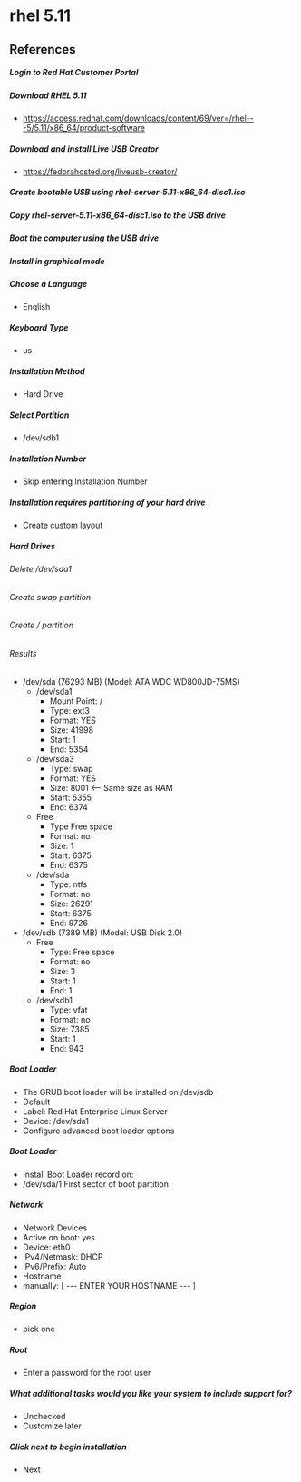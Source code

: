 # rhel 5.11

## References


##### Login to Red Hat Customer Portal

##### Download RHEL 5.11
* https://access.redhat.com/downloads/content/69/ver=/rhel---5/5.11/x86_64/product-software

##### Download and install Live USB Creator
* https://fedorahosted.org/liveusb-creator/

##### Create bootable USB using rhel-server-5.11-x86_64-disc1.iso

##### Copy rhel-server-5.11-x86_64-disc1.iso to the USB drive

##### Boot the computer using the USB drive

##### Install in graphical mode

##### Choose a Language
* English

##### Keyboard Type
* us

##### Installation Method
* Hard Drive

##### Select Partition
* /dev/sdb1

##### Installation Number
* Skip entering Installation Number

##### Installation requires partitioning of your hard drive
* Create custom layout

##### Hard Drives

###### Delete /dev/sda1
###### Create swap partition
###### Create / partition
###### Results
* /dev/sda (76293 MB) (Model: ATA WDC WD800JD-75MS)
  * /dev/sda1
    * Mount Point: /
    * Type: ext3
    * Format: YES
    * Size: 41998
    * Start: 1
    * End: 5354
  * /dev/sda3
    * Type: swap
    * Format: YES
    * Size: 8001 <-- Same size as RAM
    * Start: 5355
    * End: 6374
  * Free
    * Type Free space
    * Format: no
    * Size: 1
    * Start: 6375
    * End: 6375
  * /dev/sda
    * Type: ntfs
    * Format: no
    * Size: 26291
    * Start: 6375
    * End: 9726
* /dev/sdb (7389 MB) (Model: USB Disk 2.0)
  * Free
    * Type: Free space
    * Format: no
    * Size: 3
    * Start: 1
    * End: 1
  * /dev/sdb1
    * Type: vfat
    * Format: no    
    * Size: 7385
    * Start: 1
    * End: 943

##### Boot Loader
* The GRUB boot loader will be installed on /dev/sdb
* Default
 * Label: Red Hat Enterprise Linux Server
 * Device: /dev/sda1
* Configure advanced boot loader options

##### Boot Loader
* Install Boot Loader record on:
 * /dev/sda/1 First sector of boot partition

##### Network 
* Network Devices
 * Active on boot: yes
 * Device: eth0
 * IPv4/Netmask: DHCP
 * IPv6/Prefix: Auto
* Hostname
 * manually: [ --- ENTER YOUR HOSTNAME --- ]

##### Region
* pick one

##### Root
* Enter a password for the root user

##### What additional tasks would you like your system to include support for?
* Unchecked
* Customize later

##### Click next to begin installation
* Next



